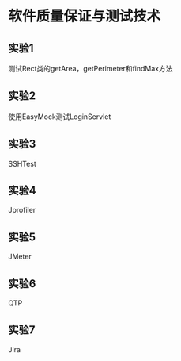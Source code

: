 # 软件质量保证与测试技术

## 实验1

测试Rect类的getArea，getPerimeter和findMax方法

## 实验2

使用EasyMock测试LoginServlet

## 实验3

SSHTest

## 实验4

Jprofiler

## 实验5

JMeter

## 实验6

QTP

## 实验7

Jira